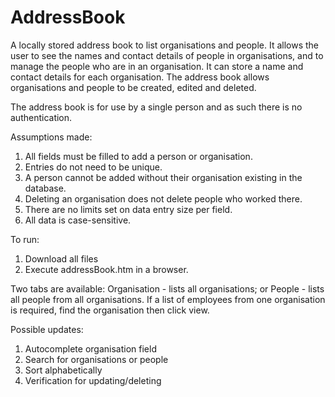# AddressBook

A locally stored address book to list organisations and people. It allows the user to see the names and contact details of people in organisations, and to manage the people who are in an organisation. It can store a name and contact details for each organisation. The address book allows organisations and people to be created, edited and deleted.

The address book is for use by a single person and as such there is no authentication.

Assumptions made:
1. All fields must be filled to add a person or organisation.
2. Entries do not need to be unique.
3. A person cannot be added without their organisation existing in the database.
4. Deleting an organisation does not delete people who worked there.
5. There are no limits set on data entry size per field.
6. All data is case-sensitive.

To run: 
1. Download all files
2. Execute addressBook.htm in a browser.

Two tabs are available: Organisation - lists all organisations; or People - lists all people from all organisations. If a list of employees from one organisation is required, find the organisation then click view.

Possible updates: 
1. Autocomplete organisation field
2. Search for organisations or people
3. Sort alphabetically
4. Verification for updating/deleting
